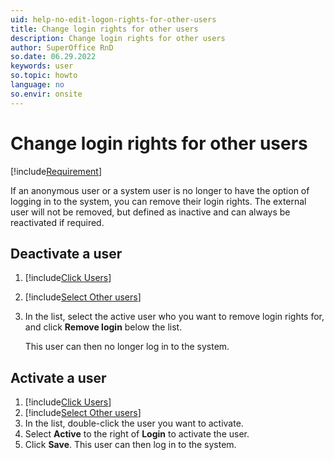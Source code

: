 ```yaml
---
uid: help-no-edit-logon-rights-for-other-users
title: Change login rights for other users
description: Change login rights for other users
author: SuperOffice RnD
so.date: 06.29.2022
keywords: user
so.topic: howto
language: no
so.envir: onsite
---
```


# Change login rights for other users

[!include[Requirement](includes/note-users-that-req-es.md)]

If an anonymous user or a system user is no longer to have the option of logging in to the system, you can remove their login rights. The external user will not be removed, but defined as inactive and can always be reactivated if required.

## Deactivate a user

1. [!include[Click Users](includes/goto-users.md)]
2. [!include[Select Other users](includes/select-other-users.md)]
3. In the list, select the active user who you want to remove login rights for, and click **Remove login** below the list.

    This user can then no longer log in to the system.

## Activate a user

1. [!include[Click Users](includes/goto-users.md)]
2. [!include[Select Other users](includes/select-other-users.md)]
3. In the list, double-click the user you want to activate.
4. Select **Active** to the right of **Login** to activate the user.
5. Click **Save**. This user can then log in to the system.

<!-- Referenced links -->

<!-- Referenced images -->

